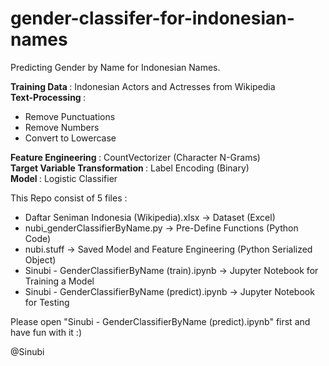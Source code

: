 # gender-classifer-for-indonesian-names

Predicting Gender by Name for Indonesian Names.

<b> Training Data </b>   : Indonesian Actors and Actresses from Wikipedia <br>
<b> Text-Processing </b> : <br>
* Remove Punctuations </br>
* Remove Numbers </br>
* Convert to Lowercase </br>

<b> Feature Engineering </b> : CountVectorizer (Character N-Grams) </br>
<b> Target Variable Transformation </b> : Label Encoding (Binary) </br>
<b> Model </b> : Logistic Classifier </br>

This Repo consist of 5 files : 
* Daftar Seniman Indonesia (Wikipedia).xlsx -> Dataset (Excel) </br>
* nubi_genderClassifierByName.py -> Pre-Define Functions (Python Code) </br>
* nubi.stuff -> Saved Model and Feature Engineering (Python Serialized Object) </br>
* Sinubi - GenderClassifierByName (train).ipynb -> Jupyter Notebook for Training a Model </br>
* Sinubi - GenderClassifierByName (predict).ipynb -> Jupyter Notebook for Testing </br>

Please open "Sinubi - GenderClassifierByName (predict).ipynb" first and have fun with it :)

@Sinubi
